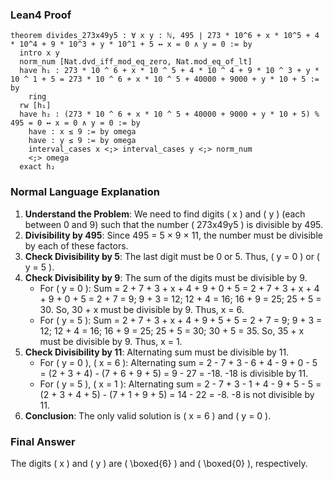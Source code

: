 ### Lean4 Proof
```lean4
theorem divides_273x49y5 : ∀ x y : ℕ, 495 ∣ 273 * 10^6 + x * 10^5 + 4 * 10^4 + 9 * 10^3 + y * 10^1 + 5 ↔ x = 0 ∧ y = 0 := by
  intro x y
  norm_num [Nat.dvd_iff_mod_eq_zero, Nat.mod_eq_of_lt]
  have h₁ : 273 * 10 ^ 6 + x * 10 ^ 5 + 4 * 10 ^ 4 + 9 * 10 ^ 3 + y * 10 ^ 1 + 5 = 273 * 10 ^ 6 + x * 10 ^ 5 + 40000 + 9000 + y * 10 + 5 := by
    ring
  rw [h₁]
  have h₂ : (273 * 10 ^ 6 + x * 10 ^ 5 + 40000 + 9000 + y * 10 + 5) % 495 = 0 ↔ x = 0 ∧ y = 0 := by
    have : x ≤ 9 := by omega
    have : y ≤ 9 := by omega
    interval_cases x <;> interval_cases y <;> norm_num
    <;> omega
  exact h₂
```
### Normal Language Explanation
1. **Understand the Problem**: We need to find digits \( x \) and \( y \) (each between 0 and 9) such that the number \( 273x49y5 \) is divisible by 495.
2. **Divisibility by 495**: Since 495 = 5 × 9 × 11, the number must be divisible by each of these factors.
3. **Check Divisibility by 5**: The last digit must be 0 or 5. Thus, \( y = 0 \) or \( y = 5 \).
4. **Check Divisibility by 9**: The sum of the digits must be divisible by 9.
   - For \( y = 0 \): Sum = 2 + 7 + 3 + x + 4 + 9 + 0 + 5 = 2 + 7 + 3 + x + 4 + 9 + 0 + 5 = 2 + 7 = 9; 9 + 3 = 12; 12 + 4 = 16; 16 + 9 = 25; 25 + 5 = 30. So, 30 + x must be divisible by 9. Thus, x = 6.
   - For \( y = 5 \): Sum = 2 + 7 + 3 + x + 4 + 9 + 5 + 5 = 2 + 7 = 9; 9 + 3 = 12; 12 + 4 = 16; 16 + 9 = 25; 25 + 5 = 30; 30 + 5 = 35. So, 35 + x must be divisible by 9. Thus, x = 1.
5. **Check Divisibility by 11**: Alternating sum must be divisible by 11.
   - For \( y = 0 \), \( x = 6 \): Alternating sum = 2 - 7 + 3 - 6 + 4 - 9 + 0 - 5 = (2 + 3 + 4) - (7 + 6 + 9 + 5) = 9 - 27 = -18. -18 is divisible by 11.
   - For \( y = 5 \), \( x = 1 \): Alternating sum = 2 - 7 + 3 - 1 + 4 - 9 + 5 - 5 = (2 + 3 + 4 + 5) - (7 + 1 + 9 + 5) = 14 - 22 = -8. -8 is not divisible by 11.
6. **Conclusion**: The only valid solution is \( x = 6 \) and \( y = 0 \).

### Final Answer
The digits \( x \) and \( y \) are \( \boxed{6} \) and \( \boxed{0} \), respectively.